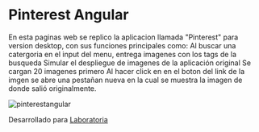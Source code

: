 # Pinterest Angular

En esta paginas web se replico la aplicacion llamada "Pinterest" para version desktop, con sus funciones principales como:
Al buscar una catergoria en el input del menu, entrega imagenes con los tags de la busqueda
Simular el despliegue de imagenes de la aplicación original
Se cargan 20 imagenes primero
Al hacer click en en el boton del link de la imgen se abre una pestañan nueva en la cual se muestra la imagen de donde salió originalmente.

![pinterestangular](https://user-images.githubusercontent.com/39128913/47228702-3dccf000-d39c-11e8-9319-b0ea4c416152.png)

Desarrollado para [Laboratoria](www.laboratoria.la)




